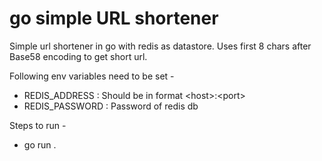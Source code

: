 # go simple URL shortener

Simple url shortener in go with redis as datastore. Uses first 8 chars after Base58 encoding to get short url.

Following env variables need to be set -
  - REDIS_ADDRESS : Should be in format \<host\>:\<port\>
  - REDIS_PASSWORD : Password of redis db

Steps to run -
  - go run .
